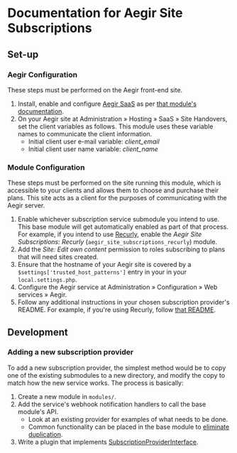 # Documentation for Aegir Site Subscriptions

## Set-up

### Aegir Configuration

These steps must be performed on the Aegir front-end site. 

1. Install, enable and configure [Aegir
SaaS](https://www.drupal.org/project/hosting_services) as per [that module's
documentation](https://matteobrusa.github.io/md-styler/?url=cgit.drupalcode.org/hosting_services/plain/submodules/hosting_saas/README.md).
1. On your Aegir site at Administration » Hosting » SaaS » Site Handovers, set
the client variables as follows.  This module uses these variable names to
communicate the client information.
    * Initial client user e-mail variable: *client_email*
    * Initial client user name variable: *client_name*

### Module Configuration

These steps must be performed on the site running this module, which is
accessible to your clients and allows them to choose and purchase their plans.
This site acts as a client for the purposes of communicating with the Aegir
server.

1. Enable whichever subscription service submodule you intend to use.  This
base module will get automatically enabled as part of that process.  For
example, if you intend to use [Recurly](https://recurly.com/), enable the *Aegir
Site Subscriptions: Recurly* (`aegir_site_subscriptions_recurly`) module.
1. Add the *Site: Edit own content* permission to roles subscribing to plans
that will need sites created.
1. Ensure that the hostname of your Aegir site is covered by a
`$settings['trusted_host_patterns']` entry in your in your `local.settings.php`.
1. Configure the Aegir service at Administration » Configuration » Web services
» Aegir.
1. Follow any additional instructions in your chosen subscription provider's
README.  For example, if you're using Recurly, follow [that README](https://matteobrusa.github.io/md-styler/?url=cgit.drupalcode.org/aegir_site_subscriptions/plain/modules/recurly/README.md).

## Development

### Adding a new subscription provider

To add a new subscription provider, the simplest method would be to copy one of
the existing submodules to a new directory, and modify the copy to match how
the new service works.  The process is basically:

1. Create a new module in `modules/`.
1. Add the service's webhook notification handlers to call the base module's API.
    * Look at an existing provider for examples of what needs to be done.
    * Common functionality can be placed in the base module to [eliminate duplication](https://en.wikipedia.org/wiki/Don%27t_repeat_yourself).
1. Write a plugin that implements [SubscriptionProviderInterface](https://cgit.drupalcode.org/aegir_site_subscriptions/tree/src/Plugin/SubscriptionProviderInterface.php).
